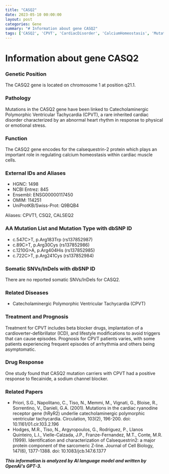 ```yaml
---
title: "CASQ2"
date: 2023-05-10 00:00:00
layout: post
categories: Gene
summary: "# Information about gene CASQ2"
tags: ['CASQ2', 'CPVT', 'CardiacDisorder', 'CalciumHomeostasis', 'Mutation', 'DrugResponse', 'Treatment', 'Prognosis']
---
```


# Information about gene CASQ2

### Genetic Position
The CASQ2 gene is located on chromosome 1 at position q21.1.

### Pathology
Mutations in the CASQ2 gene have been linked to Catecholaminergic Polymorphic Ventricular Tachycardia (CPVT), a rare inherited cardiac disorder characterized by an abnormal heart rhythm in response to physical or emotional stress.

### Function
The CASQ2 gene encodes for the calsequestrin-2 protein which plays an important role in regulating calcium homeostasis within cardiac muscle cells.

### External IDs and Aliases
- HGNC: 1498
- NCBI Entrez: 845
- Ensembl: ENSG00000117450
- OMIM: 114251
- UniProtKB/Swiss-Prot: Q9BQB4

Aliases: CPVT1, CSQ2, CALSEQ2

### AA Mutation List and Mutation Type with dbSNP ID
- c.547C>T, p.Arg183Trp (rs137852987)
- c.89C>T, p.Arg30Cys (rs137852986)
- c.1210G>A, p.Arg404His (rs137852985)
- c.722C>T, p.Arg241Cys (rs137852984)

### Somatic SNVs/InDels with dbSNP ID
There are no reported somatic SNVs/InDels for CASQ2.

### Related Diseases
- Catecholaminergic Polymorphic Ventricular Tachycardia (CPVT)

### Treatment and Prognosis
Treatment for CPVT includes beta blocker drugs, implantation of a cardioverter-defibrillator (ICD), and lifestyle modifications to avoid triggers that can cause episodes. Prognosis for CPVT patients varies, with some patients experiencing frequent episodes of arrhythmia and others being asymptomatic.

### Drug Response
One study found that CASQ2 mutation carriers with CPVT had a positive response to flecainide, a sodium channel blocker.

### Related Papers
- Priori, S.G., Napolitano, C., Tiso, N., Memmi, M., Vignati, G., Bloise, R., Sorrentino, V., Danieli, G.A. (2001). Mutations in the cardiac ryanodine receptor gene (hRyR2) underlie catecholaminergic polymorphic ventricular tachycardia. Circulation, 103(2), 196-200. doi: 10.1161/01.cir.103.2.196
- Hodges, M.R., Tiso, N., Argyropoulos, G., Rodriguez, P., Llanos Quinteiro, L.I., Vielle-Calzada, J.P., Franze-Fernandez, M.T., Conte, M.R. (1999). Identification and characterization of Calsequestrin2: a major protein component of the sarcomeric Z-line. Journal of Cell Biology, 147(6), 1377-1388. doi: 10.1083/jcb.147.6.1377

**_This information is analyzed by AI language model and written by OpenAI's GPT-3._**